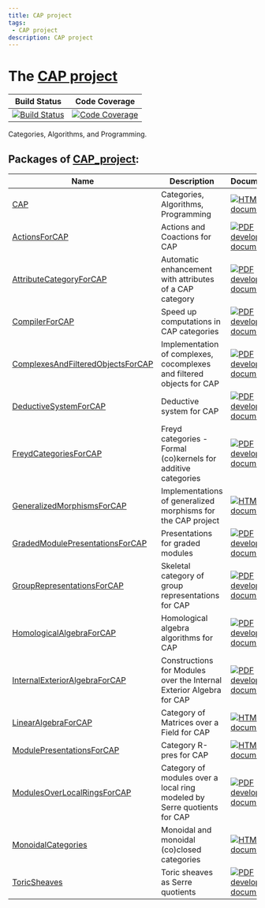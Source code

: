 ```yaml
---
title: CAP project
tags:
 - CAP project
description: CAP project
---
```


# The [CAP project](https://github.com/homalg-project/CAP_project/)

<!-- BEGIN CAP_project HEADER -->

| Build Status | Code Coverage |
| ------------ | ------------- |
| [![Build Status][tests-CAP_project-img]][tests-CAP_project-url] | [![Code Coverage][codecov-CAP_project-img]][codecov-CAP_project-url] |

[tests-CAP_project-img]: https://github.com/homalg-project/CAP_project/workflows/Tests/badge.svg?branch=master
[tests-CAP_project-url]: https://github.com/homalg-project/CAP_project/actions?query=workflow%3ATests+branch%3Amaster

[codecov-CAP_project-img]: https://codecov.io/gh/homalg-project/CAP_project/branch/master/graph/badge.svg
[codecov-CAP_project-url]: https://codecov.io/gh/homalg-project/CAP_project

Categories, Algorithms, and Programming.

<!-- END CAP_project HEADER -->
<!-- BEGIN CAP_project SUBPACKAGES -->
## Packages of [CAP_project](https://github.com/homalg-project/CAP_project):

| Name | Description | Documentation | Status |
| ---- | ----------- | ------------- | ------ |
| [CAP](https://github.com/homalg-project/CAP_project/tree/master/CAP) | Categories, Algorithms, Programming | [![HTML stable documentation][docs-CAP-img]][docs-CAP-url] | deposited |
| [ActionsForCAP](https://github.com/homalg-project/CAP_project/tree/master/ActionsForCAP) | Actions and Coactions for CAP | [![PDF development documentation][docs-ActionsForCAP-img]][docs-ActionsForCAP-url] | dev |
| [AttributeCategoryForCAP](https://github.com/homalg-project/CAP_project/tree/master/AttributeCategoryForCAP) | Automatic enhancement with attributes of a CAP category | [![PDF development documentation][docs-AttributeCategoryForCAP-img]][docs-AttributeCategoryForCAP-url] | dev |
| [CompilerForCAP](https://github.com/homalg-project/CAP_project/tree/master/CompilerForCAP) | Speed up computations in CAP categories | [![PDF development documentation][docs-CompilerForCAP-img]][docs-CompilerForCAP-url] | dev |
| [ComplexesAndFilteredObjectsForCAP](https://github.com/homalg-project/CAP_project/tree/master/ComplexesAndFilteredObjectsForCAP) | Implementation of complexes, cocomplexes and filtered objects for CAP | [![PDF development documentation][docs-ComplexesAndFilteredObjectsForCAP-img]][docs-ComplexesAndFilteredObjectsForCAP-url] | dev |
| [DeductiveSystemForCAP](https://github.com/homalg-project/CAP_project/tree/master/DeductiveSystemForCAP) | Deductive system for CAP | [![PDF development documentation][docs-DeductiveSystemForCAP-img]][docs-DeductiveSystemForCAP-url] | dev |
| [FreydCategoriesForCAP](https://github.com/homalg-project/CAP_project/tree/master/FreydCategoriesForCAP) | Freyd categories - Formal (co)kernels for additive categories | [![PDF development documentation][docs-FreydCategoriesForCAP-img]][docs-FreydCategoriesForCAP-url] | dev |
| [GeneralizedMorphismsForCAP](https://github.com/homalg-project/CAP_project/tree/master/GeneralizedMorphismsForCAP) | Implementations of generalized morphisms for the CAP project | [![HTML stable documentation][docs-GeneralizedMorphismsForCAP-img]][docs-GeneralizedMorphismsForCAP-url] | deposited |
| [GradedModulePresentationsForCAP](https://github.com/homalg-project/CAP_project/tree/master/GradedModulePresentationsForCAP) | Presentations for graded modules | [![PDF development documentation][docs-GradedModulePresentationsForCAP-img]][docs-GradedModulePresentationsForCAP-url] | dev |
| [GroupRepresentationsForCAP](https://github.com/homalg-project/CAP_project/tree/master/GroupRepresentationsForCAP) | Skeletal category of group representations for CAP | [![PDF development documentation][docs-GroupRepresentationsForCAP-img]][docs-GroupRepresentationsForCAP-url] | dev |
| [HomologicalAlgebraForCAP](https://github.com/homalg-project/CAP_project/tree/master/HomologicalAlgebraForCAP) | Homological algebra algorithms for CAP | [![PDF development documentation][docs-HomologicalAlgebraForCAP-img]][docs-HomologicalAlgebraForCAP-url] | dev |
| [InternalExteriorAlgebraForCAP](https://github.com/homalg-project/CAP_project/tree/master/InternalExteriorAlgebraForCAP) | Constructions for Modules over the Internal Exterior Algebra for CAP | [![PDF development documentation][docs-InternalExteriorAlgebraForCAP-img]][docs-InternalExteriorAlgebraForCAP-url] | dev |
| [LinearAlgebraForCAP](https://github.com/homalg-project/CAP_project/tree/master/LinearAlgebraForCAP) | Category of Matrices over a Field for CAP | [![HTML stable documentation][docs-LinearAlgebraForCAP-img]][docs-LinearAlgebraForCAP-url] | deposited |
| [ModulePresentationsForCAP](https://github.com/homalg-project/CAP_project/tree/master/ModulePresentationsForCAP) | Category R-pres for CAP | [![HTML stable documentation][docs-ModulePresentationsForCAP-img]][docs-ModulePresentationsForCAP-url] | deposited |
| [ModulesOverLocalRingsForCAP](https://github.com/homalg-project/CAP_project/tree/master/ModulesOverLocalRingsForCAP) | Category of modules over a local ring modeled by Serre quotients for CAP | [![PDF development documentation][docs-ModulesOverLocalRingsForCAP-img]][docs-ModulesOverLocalRingsForCAP-url] | dev |
| [MonoidalCategories](https://github.com/homalg-project/CAP_project/tree/master/MonoidalCategories) | Monoidal and monoidal (co)closed categories | [![HTML stable documentation][docs-MonoidalCategories-img]][docs-MonoidalCategories-url] | deposited |
| [ToricSheaves](https://github.com/homalg-project/CAP_project/tree/master/ToricSheaves) | Toric sheaves as Serre quotients | [![PDF development documentation][docs-ToricSheaves-img]][docs-ToricSheaves-url] | dev |

[docs-CAP-img]: https://img.shields.io/badge/HTML-stable-blue.svg
[docs-CAP-url]: https://homalg-project.github.io/CAP_project/CAP/doc/chap0_mj.html

[docs-ActionsForCAP-img]: https://img.shields.io/badge/PDF-dev-blue.svg
[docs-ActionsForCAP-url]: https://raw.githubusercontent.com/homalg-project/CAP_project/doc/ActionsForCAP.pdf

[docs-AttributeCategoryForCAP-img]: https://img.shields.io/badge/PDF-dev-blue.svg
[docs-AttributeCategoryForCAP-url]: https://raw.githubusercontent.com/homalg-project/CAP_project/doc/AttributeCategoryForCAP.pdf

[docs-CompilerForCAP-img]: https://img.shields.io/badge/PDF-dev-blue.svg
[docs-CompilerForCAP-url]: https://raw.githubusercontent.com/homalg-project/CAP_project/doc/CompilerForCAP.pdf

[docs-ComplexesAndFilteredObjectsForCAP-img]: https://img.shields.io/badge/PDF-dev-blue.svg
[docs-ComplexesAndFilteredObjectsForCAP-url]: https://raw.githubusercontent.com/homalg-project/CAP_project/doc/ComplexesAndFilteredObjectsForCAP.pdf

[docs-DeductiveSystemForCAP-img]: https://img.shields.io/badge/PDF-dev-blue.svg
[docs-DeductiveSystemForCAP-url]: https://raw.githubusercontent.com/homalg-project/CAP_project/doc/DeductiveSystemForCAP.pdf

[docs-FreydCategoriesForCAP-img]: https://img.shields.io/badge/PDF-dev-blue.svg
[docs-FreydCategoriesForCAP-url]: https://raw.githubusercontent.com/homalg-project/CAP_project/doc/FreydCategoriesForCAP.pdf

[docs-GeneralizedMorphismsForCAP-img]: https://img.shields.io/badge/HTML-stable-blue.svg
[docs-GeneralizedMorphismsForCAP-url]: https://homalg-project.github.io/CAP_project/GeneralizedMorphismsForCAP/doc/chap0_mj.html

[docs-GradedModulePresentationsForCAP-img]: https://img.shields.io/badge/PDF-dev-blue.svg
[docs-GradedModulePresentationsForCAP-url]: https://raw.githubusercontent.com/homalg-project/CAP_project/doc/GradedModulePresentationsForCAP.pdf

[docs-GroupRepresentationsForCAP-img]: https://img.shields.io/badge/PDF-dev-blue.svg
[docs-GroupRepresentationsForCAP-url]: https://raw.githubusercontent.com/homalg-project/CAP_project/doc/GroupRepresentationsForCAP.pdf

[docs-HomologicalAlgebraForCAP-img]: https://img.shields.io/badge/PDF-dev-blue.svg
[docs-HomologicalAlgebraForCAP-url]: https://raw.githubusercontent.com/homalg-project/CAP_project/doc/HomologicalAlgebraForCAP.pdf

[docs-InternalExteriorAlgebraForCAP-img]: https://img.shields.io/badge/PDF-dev-blue.svg
[docs-InternalExteriorAlgebraForCAP-url]: https://raw.githubusercontent.com/homalg-project/CAP_project/doc/InternalExteriorAlgebraForCAP.pdf

[docs-LinearAlgebraForCAP-img]: https://img.shields.io/badge/HTML-stable-blue.svg
[docs-LinearAlgebraForCAP-url]: https://homalg-project.github.io/CAP_project/LinearAlgebraForCAP/doc/chap0_mj.html

[docs-ModulePresentationsForCAP-img]: https://img.shields.io/badge/HTML-stable-blue.svg
[docs-ModulePresentationsForCAP-url]: https://homalg-project.github.io/CAP_project/ModulePresentationsForCAP/doc/chap0_mj.html

[docs-ModulesOverLocalRingsForCAP-img]: https://img.shields.io/badge/PDF-dev-blue.svg
[docs-ModulesOverLocalRingsForCAP-url]: https://raw.githubusercontent.com/homalg-project/CAP_project/doc/ModulesOverLocalRingsForCAP.pdf

[docs-MonoidalCategories-img]: https://img.shields.io/badge/HTML-stable-blue.svg
[docs-MonoidalCategories-url]: https://homalg-project.github.io/CAP_project/MonoidalCategories/doc/chap0_mj.html

[docs-ToricSheaves-img]: https://img.shields.io/badge/PDF-dev-blue.svg
[docs-ToricSheaves-url]: https://raw.githubusercontent.com/homalg-project/CAP_project/doc/ToricSheaves.pdf

<!-- END CAP_project SUBPACKAGES -->
